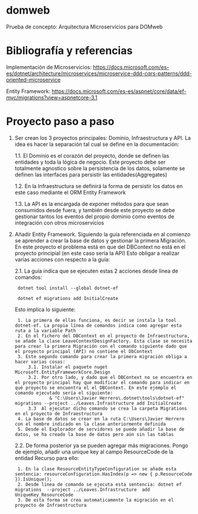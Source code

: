 # domweb

Prueba de concepto: Arquitectura Microservicios para DOMweb

# Bibliografía y referencias

Implementación de Microservicios: https://docs.microsoft.com/es-es/dotnet/architecture/microservices/microservice-ddd-cqrs-patterns/ddd-oriented-microservice

Entity Framework: https://docs.microsoft.com/es-es/aspnet/core/data/ef-mvc/migrations?view=aspnetcore-3.1

# Proyecto paso a paso
1. Ser crean los 3 proyectos principales: Dominio, Infraestructura y API. La idea es hacer la separación tal cual se define en la documentación:

	1.1. El Dominio es el corazón del proyecto, donde se definen las entidades y toda la lógica de negocio. Este proyecto debe ser totalmente agnostico sobre la persistencia de los datos, solamente se definen las interfaces para persistir las entidades(Aggregates)
	
	1.2. En la Infraestructura se definirá la forma de persistir los datos en este caso mediante el ORM Entity Framework
	
	1.3. La API es la encargada de exponer métodos para que sean consumidos desde fuera, y también desde este proyecto se debe gestionar tantos los eventos del propio dominio como eventos de integración con otros microservicios
	
2. Añadir Entity Framework. Siguiendo la guía referenciada en al comienzo se aprender a crear la base de datos y gestionar la primera Migración. En este proyecto el problema está en que del DBContext no está en el proyecto principial (en este caso sería la API)
Esto obligar a realizar varias acciones con respecto a la guía:

	2.1. La guía indica que se ejecuten estas 2 acciones desde línea de comandos:
	
		dotnet tool install --global dotnet-ef
		
		dotnet ef migrations add InitialCreate

	Esto implica lo siguiente:
	
		1. La primera de ellas funciona, es decir se instala la tool dotnet-ef. La propia línea de comandos indica como agregar esta ruta a la variable Path
		2. En el fichero del DBContext en el proyecto de Infraestructura, se añade la clase LeaveContextDesignFactory. Esta clase se necesita para crear la primera Migración con el comando siguiente dado que el proyecto principal (API) no contiene el DbContext
		3. Este segundo comando para crear la primera migración obliga a hacer varias cosas:
			3.1. Instalar el paquete nuget Microsoft.EntityFrameworkCore.Design
			3.2. Por otro lado, y dado que el DBContext no se encuentra en el proyecto principal hay que modificar el comando para indicar en qué proyecto se encuentra el el DBContext. En este ejemplo el comando ejecutado sería el siguiente:
					& "C:\Users\Javier Herrero\.dotnet\tools\dotnet-ef" migrations --project ../Leaves.Infrastructure add InitialCreate
			3.3	 Al ejecutar dicho comando se crea la carpeta Migrations en el proyecto de Infraestructura
		4. La base de datos se crear en la ruta C:\Users\Javier Herrero con el nombre indicado en la clase anteriormente definida
		5. Desde el Explorador de servidores se puede añadir la base de datos, se ha creado la base de datos pero aún sin las tablas

	2.2. De forma posterior ya se pueden agregar más migraciones. Pongo de ejemplo, añadir una unique key al campo ResourceCode de la entidad Recurso para ello:

		1. En la clase ResourceEntityTypeConfiguration se añade esta sentencia: resourceConfiguration.HasIndex(p => new { p.ResourceCode }).IsUnique();
		2. Desde linea de comando se ejecuta esta sentencia: dotnet ef migrations  --project ../Leaves.Infrastructure  add UniqueKey_ResourceCode
		3. De esta forma se crea automaticamente la migración en el proyecto de Infraestructura
	
	